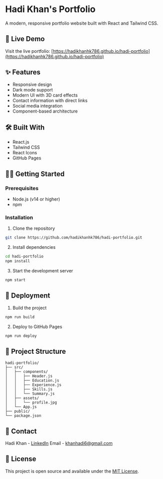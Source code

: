 # Hadi Khan's Portfolio

A modern, responsive portfolio website built with React and Tailwind CSS.

## 🚀 Live Demo

Visit the live portfolio: [https://hadikhanhk786.github.io/hadi-portfolio](https://hadikhanhk786.github.io/hadi-portfolio)

## ✨ Features

- Responsive design
- Dark mode support
- Modern UI with 3D card effects
- Contact information with direct links
- Social media integration
- Component-based architecture

## 🛠️ Built With

- React.js
- Tailwind CSS
- React Icons
- GitHub Pages

## 🏃‍♂️ Getting Started

### Prerequisites

- Node.js (v14 or higher)
- npm

### Installation

1. Clone the repository
```bash
git clone https://github.com/hadikhanhk786/hadi-portfolio.git
```

2. Install dependencies
```bash
cd hadi-portfolio
npm install
```

3. Start the development server
```bash
npm start
```

## 🚀 Deployment

1. Build the project
```bash
npm run build
```

2. Deploy to GitHub Pages
```bash
npm run deploy
```

## 📁 Project Structure

```
hadi-portfolio/
├── src/
│   ├── components/
│   │   ├── Header.js
│   │   ├── Education.js
│   │   ├── Experience.js
│   │   ├── Skills.js
│   │   └── Summary.js
│   ├── assets/
│   │   └── profile.jpg
│   └── App.js
├── public/
└── package.json
```

## 📝 Contact

Hadi Khan - [LinkedIn](https://www.linkedin.com/in/hadi-khan-55b575147/)
Email - khanhadi6@gmail.com

## 📄 License

This project is open source and available under the [MIT License](LICENSE).
